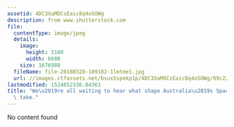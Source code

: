 ```yaml
---
assetid: 4DC3XaMOCsEaic8q4oSOWg
description: from www.shutterstock.com
file:
  contentType: image/jpeg
  details:
    image:
      height: 5100
      width: 6600
    size: 1676988
  fileName: file-20180328-109182-1lmtme1.jpg
  url: //images.ctfassets.net/bsux5spekp1p/4DC3XaMOCsEaic8q4oSOWg/89c225e158db20c5d696087d6e37e271/file-20180328-109182-1lmtme1.jpg
lastmodified: 1524652336.84361
title: "We\u2019re all waiting to hear what shape Australia\u2019s Space Agency will\
  \ take."
---
```

No content found